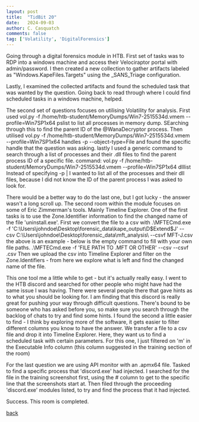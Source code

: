 ```yaml
---
layout: post
title:  "TidBit 20"
date:   2024-09-03
author: C. Casquatch
comments: false
tag: ['Volatility', 'DigitalForensics']
---
```


Going through a digital forensics module in HTB.
First set of tasks was to RDP into a windows machine and access their Velociraptor portal with admin/password. 
I then created a new collection to gather artifacts labeled as "Windows.KapeFiles.Targets" using the _SANS_Triage configuration. 
 
Lastly, I examined the collected artifacts and found the scheduled task that was wanted by the question. Going back to read through where I could find scheduled tasks in a windows machine, helped. 
 
The second set of questions focuses on utilising Volatility for analysis. 
First used 
vol.py -f /home/htb-student/MemoryDumps/Win7-2515534d.vmem --profile=Win7SP1x64 pslist
to list all processes in memory dump. SEarching through this to find the parent ID of the @WanaDecryptor process. 
Then utilised vol.py -f /home/htb-student/MemoryDumps/Win7-2515534d.vmem --profile=Win7SP1x64 handles -p <PID> --object-type=File
and found the specific handle that the question was asking. 
lastly I used a generic command to search through a list of processes and their .dll files to find the parent process ID of a specific file. 
command: vol.py -f /home/htb-student/MemoryDumps/Win7-2515534d.vmem --profile=Win7SP1x64 dlllist
Instead of specifying -p <PID> | I wanted to list all of the processes and their dll files, because I did not know the ID of the parent process I was asked to look for. 
 
There would be a better way to do the last one, but I got lucky - the answer wasn't a long scroll up. 
The second room within the module focuses on some of Eric Zimmerman's tools. Mainly Timeline Explorer.
One of the first tasks is to use the Zone.Identifier information to find the changed name of the file 'uninstall.exe'. First we convert the file to a csv with 
.\MFTECmd.exe -f 'C:\Users\johndoe\Desktop\forensic_data\kape_output\D\$Extend\$J' --csv C:\Users\johndoe\Desktop\forensic_data\mft_analysis\ --csvf MFT-J.csv 
the above is an example - below is the empty command to fill with your own file paths. 
.\MFTECmd.exe -f 'FILE PATH TO .MFT OR OTHER' --csv <PATH TO WHERE YOU WANT TO PUT YOUR NEW CSV FILE> --csvf <NAMEOFFILE>.csv
Then we upload the csv into Timeline Explorer and filter on the Zone.Identifiers - from here we explore what is left and find the changed name of the file. 
 
This one tool me a little while to get - but it's actually really easy. I went to the HTB discord and searched for other people who might have had the same issue I was having. There were several people there that gave hints as to what you should be looking for. I am finding that this discord is really great for pushing your way through difficult questions. There's bound to be someone who has asked before you, so make sure you search through the backlog of chats to try and find some hints. 
I found the second a little easier to find - I think by exploring more of the software, it gets easier to filter different columns you know to have the answer. 
We transfer a file to a csv file and drop it into Timeline Explorer. Here, they want us to find a scheduled task with certain parameters. For this one, I just filtered on 'm' in the Executable Info column (this column suggested in the training section of the room)
 
For the last question we are using API monitor with an .apmx64 file. 
Tasked to find a specific process that 'discord.exe' had injected. 
I searched for the file in the training screenshot first, using the # column to get to the specific line that the screenshots start at. Then filed through the proceeding 'discord.exe' modules listed, to try and find the process that it had injected. 
 
Success. This room is completed.

[back](./TidBits-Main.html)
